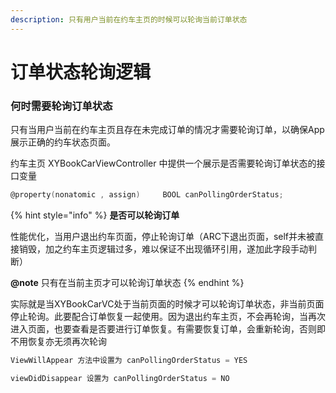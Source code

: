 ```yaml
---
description: 只有用户当前在约车主页的时候可以轮询当前订单状态
---
```


# 订单状态轮询逻辑

### 何时需要轮询订单状态

只有当用户当前在约车主页且存在未完成订单的情况才需要轮询订单，以确保App展示正确的约车状态页面。

约车主页 XYBookCarViewController 中提供一个展示是否需要轮询订单状态的接口变量

```objectivec
@property(nonatomic , assign)     BOOL canPollingOrderStatus;
```

{% hint style="info" %}
**是否可以轮询订单**

 性能优化，当用户退出约车页面，停止轮询订单（ARC下退出页面，self并未被直接销毁，加之约车主页逻辑过多，难以保证不出现循环引用，遂加此字段手动判断）

 **@note** 只有在当前主页才可以轮询订单状态
{% endhint %}

实际就是当XYBookCarVC处于当前页面的时候才可以轮询订单状态，非当前页面停止轮询。此要配合订单恢复一起使用。因为退出约车主页，不会再轮询，当再次进入页面，也要查看是否要进行订单恢复。有需要恢复订单，会重新轮询，否则即不用恢复亦无须再次轮询

```objectivec
ViewWillAppear 方法中设置为 canPollingOrderStatus = YES

viewDidDisappear 设置为 canPollingOrderStatus = NO

```



